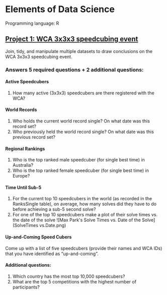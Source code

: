 # Elements of Data Science

Programming language: R

## [Project 1: WCA 3x3x3 speedcubing event](Project_1_Report.pdf)

Join, tidy, and manipulate multiple datasets to draw conclusions on the WCA 3x3x3 speedcubing event. 

### Answers 5 required questions + 2 additional questions:

#### Active Speedcubers
1. How many active (3x3x3) speedcubers are there registered with the WCA?

#### World Records
1. Who holds the current world record single? On what date was this record set?
2. Who previously held the world record single? On what date was this previous record set?

#### Regional Rankings
1. Who is the top ranked male speedcuber (for single best time) in Australia?
2. Who is the top ranked female speedcuber (for single best time) in Europe?

#### Time Until Sub-5
1. For the current top 10 speedcubers in the world (as recorded in the RanksSingle table), on average,
how many solves did they have to do before achieving a sub-5 second solve?
2. For one of the top 10 speedcubers make a plot of their solve times vs. the date of the solve
![Max Park's Solve Times vs. Date of the Solve](SolveTimes vs.Date.png)

#### Up-and-Coming Speed Cubers
Come up with a list of five speedcubers (provide their names and WCA IDs) that you have identified as “up-and-coming”.

#### Additional questions:
1. Which country has the most top 10,000 speedcubers?
2. What are the top 5 competitions with the highest number of participants?
